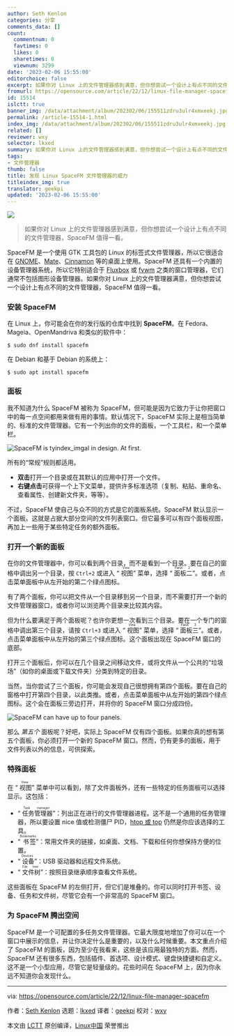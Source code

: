 ```yaml
---
author: Seth Kenlon
categories: 分享
comments_data: []
count:
  commentnum: 0
  favtimes: 0
  likes: 0
  sharetimes: 0
  viewnum: 3299
date: '2023-02-06 15:55:00'
editorchoice: false
excerpt: 如果你对 Linux 上的文件管理器感到满意，但你想尝试一个设计上有点不同的文件管理器，SpaceFM 值得一看。
fromurl: https://opensource.com/article/22/12/linux-file-manager-spacefm
id: 15514
islctt: true
banner_img: /data/attachment/album/202302/06/155511zdru3ulr4xmxeekj.jpg
permalink: /article-15514-1.html
index_img: /data/attachment/album/202302/06/155511zdru3ulr4xmxeekj.jpg.thumb.jpg
related: []
reviewer: wxy
selector: lkxed
summary: 如果你对 Linux 上的文件管理器感到满意，但你想尝试一个设计上有点不同的文件管理器，SpaceFM 值得一看。
tags:
- 文件管理器
thumb: false
title: 发现 Linux SpaceFM 文件管理器的威力
titleindex_img: true
translator: geekpi
updated: '2023-02-06 15:55:00'
---
```


![](/data/attachment/album/202302/06/155511zdru3ulr4xmxeekj.jpg)



> 
> 如果你对 Linux 上的文件管理器感到满意，但你想尝试一个设计上有点不同的文件管理器，SpaceFM 值得一看。
> 
> 
> 


SpaceFM 是一个使用 GTK 工具包的 Linux 的标签式文件管理器，所以它很适合在 [GNOME](https://opensource.com/article/19/12/gnome-linux-desktop)、[Mate](https://opensource.com/article/19/12/mate-linux-desktop)、[Cinnamon](https://opensource.com/article/19/12/cinnamon-linux-desktop) 等的桌面上使用。SpaceFM 还具有一个内置的设备管理器系统，所以它特别适合于 [Fluxbox](https://opensource.com/article/19/12/fluxbox-linux-desktop) 或 [fvwm](https://opensource.com/article/19/12/fvwm-linux-desktop) 之类的窗口管理器，它们通常不包括图形设备管理器。如果你对 Linux 上的文件管理器满意，但你想尝试一个设计上有点不同的文件管理器，SpaceFM 值得一看。


### 安装 SpaceFM


在 Linux 上，你可能会在你的发行版的仓库中找到 **SpaceFM**。在 Fedora、Mageia、OpenMandriva 和类似的软件中：



```
$ sudo dnf install spacefm

```

在 Debian 和基于 Debian 的系统上：



```
$ sudo apt install spacefm

```

### 面板


我不知道为什么 SpaceFM 被称为 SpaceFM，但可能是因为它致力于让你把窗口中的每一点空间都用来做有用的事情。默认情况下，SpaceFM 实际上是相当简单的、标准的文件管理器。它有一个列出你的文件的面板，一个工具栏，和一个菜单栏。


![SpaceFM is tyindex_imgal in design. At first.](/data/attachment/album/202302/06/155625cfct4sphh431jphz.jpg)


所有的“常规”规则都适用。


* **双击**打开一个目录或在其默认的应用中打开一个文件。
* **右键点击**可获得一个上下文菜单，提供许多标准选项（复制、粘贴、重命名、查看属性、创建新文件夹，等等）。


不过，SpaceFM 使自己与众不同的方式是它的面板系统。SpaceFM 默认显示一个面板。这就是占据大部分空间的文件列表窗口。但它最多可以有四个面板视图，再加上一些用于某些特定任务的额外面板。


### 打开一个新的面板


在你的文件管理器中，你可以看到两个目录，而不是看到一个目录。要在自己的窗格中调出另一个目录，按 `Ctrl+2` 或进入 “<ruby> 视图 <rt>  View </rt></ruby>” 菜单，选择 “<ruby> 面板二 <rt>  Panel 2 </rt></ruby>”。或者，点击菜单面板中从左开始的第二个绿点图标。


有了两个面板，你可以把文件从一个目录移到另一个目录，而不需要打开一个新的文件管理器窗口，或者你可以浏览两个目录来比较其内容。


但为什么要满足于两个面板呢？也许你更想一次看到三个目录。要在一个专门的窗格中调出第三个目录，请按 `Ctrl+3` 或进入 “<ruby> 视图 <rt>  View </rt></ruby>” 菜单，选择 “<ruby> 面板三 <rt>  Panel 3 </rt></ruby>”。或者，点击菜单面板中从左开始的第三个绿点图标。这个面板出现在 SpaceFM 窗口的底部。


打开三个面板后，你可以在几个目录之间移动文件，或将文件从一个公共的“垃圾场”（如你的桌面或下载文件夹）分类到特定的目录。


当然，当你尝试了三个面板，你可能会发现自己很想拥有第四个面板。要在自己的窗格中打开第四个目录，以此类推。或者，点击菜单面板中从左开始的第四个绿点图标。这个会在面板三旁边打开，并将你的 SpaceFM 窗口分成四份。


![SpaceFM can have up to four panels.](/data/attachment/album/202302/06/155634soozg7zgzrtigikt.jpg)


那么 *第五个* 面板呢？好吧，实际上 SpaceFM 仅有四个面板。如果你真的想有第五个面板，你必须打开一个新的 SpaceFM 窗口。然而，仍有更多的面板，用于文件列表以外的信息，可供探索。


### 特殊面板


在 “<ruby> 视图 <rt>  View </rt></ruby>” 菜单中可以看到，除了文件面板外，还有一些特定的任务面板可以选择显示。这包括：


* “<ruby> 任务管理器 <rt>  Task manager </rt></ruby>”：列出正在进行的文件管理器进程。这不是一个通用的任务管理器，所以要设置 nice 值或检测僵尸 PID，[htop 或 top](https://opensource.com/life/16/2/open-source-tools-system-monitoring) 仍然是你应该选择的工具。
* “<ruby> 书签 <rt>  Bookmarks </rt></ruby>”：常用文件夹的链接，如桌面、文档、下载和任何你想保持方便的位置。
* “<ruby> 设备 <rt>  Devices </rt></ruby>”：USB 驱动器和远程文件系统。
* “<ruby> 文件树 <rt>  File tree </rt></ruby>”：按照目录继承顺序查看文件系统。


这些面板在 SpaceFM 的左侧打开，但它们是堆叠的。你可以同时打开书签、设备、任务和文件树，尽管它会有一个非常高的 SpaceFM 窗口。


### 为 SpaceFM 腾出空间


SpaceFM 是一个可配置的多任务文件管理器。它最大限度地增加了你可以在一个窗口中展示的信息，并让你决定什么是重要的，以及什么时候重要。本文重点介绍了 SpaceFM 的面板，因为至少在我看来，这些是该应用最独特的方面。然而，SpaceFM 还有很多东西，包括插件、首选项、设计模式、键盘快捷键和自定义。这不是一个小型应用，尽管它是轻量级的。花些时间在 SpaceFM 上，因为你永远不知道你会发现什么。




---


via: <https://opensource.com/article/22/12/linux-file-manager-spacefm>


作者：[Seth Kenlon](https://opensource.com/users/seth) 选题：[lkxed](https://github.com/lkxed) 译者：[geekpi](https://github.com/geekpi) 校对：[wxy](https://github.com/wxy)


本文由 [LCTT](https://github.com/LCTT/TranslateProject) 原创编译，[Linux中国](https://linux.cn/) 荣誉推出